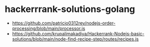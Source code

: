 # hackerrrank-solutions-golang
- https://github.com/patricio0312rev/nodejs-order-processing/blob/main/processor.js
- https://github.com/krupalimakadiya/Hackerrank-Nodejs-basic-solutions/blob/main/node-find-recipe-step/routes/recipes.js